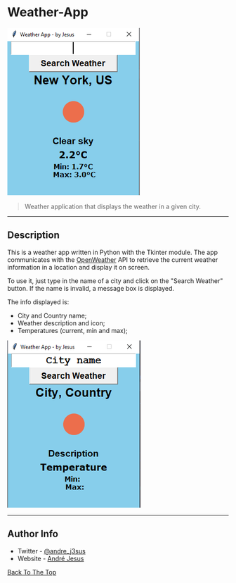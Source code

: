# Weather-App

![NY Image](docs/weather_app_ny.PNG)

> Weather application that displays the weather in a given city.

---

## Description

This is a weather app written in Python with the Tkinter module. 
The app communicates with the [OpenWeather](https://openweathermap.org/) API to retrieve the current weather information in a location and display it on screen.

To use it, just type in the name of a city and click on the "Search Weather" button. If the name is invalid, a message box is displayed.

The info displayed is:
- City and Country name;
- Weather description and icon;
- Temperatures (current, min and max);

![Menu Image](docs/weather_app.PNG)

---

## Author Info

- Twitter - [@andre_j3sus](https://twitter.com/andre_j3sus)
- Website - [André Jesus](https://sites.google.com/view/andre-jesus/p%C3%A1gina-inicial)

[Back To The Top](#weather-app)
